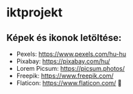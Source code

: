 # iktprojekt

## Képek és ikonok letöltése:

- Pexels: https://www.pexels.com/hu-hu
- Pixabay: https://pixabay.com/hu/
- Lorem Picsum: https://picsum.photos/
- Freepik: https://www.freepik.com/
- Flaticon: https://www.flaticon.com/
:camel: